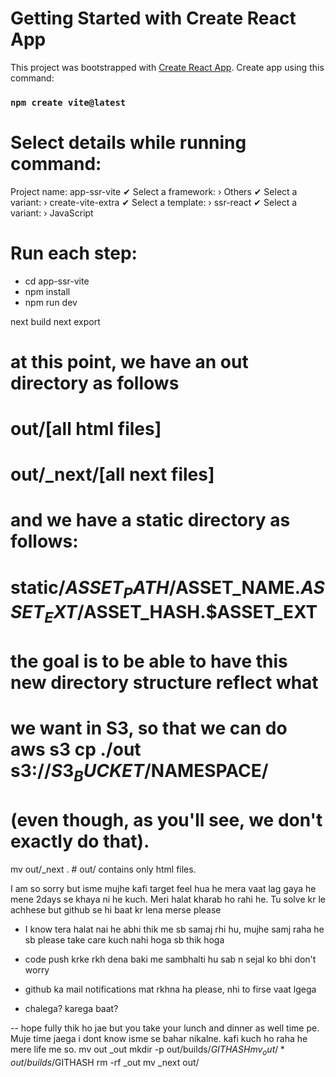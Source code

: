 # Getting Started with Create React App

This project was bootstrapped with [Create React App](https://github.com/facebook/create-react-app).
Create app using this command:

### `npm create vite@latest `

# Select details while running command:

Project name: app-ssr-vite
✔ Select a framework: › Others
✔ Select a variant: › create-vite-extra
✔ Select a template: › ssr-react
✔ Select a variant: › JavaScript

# Run each step:

- cd app-ssr-vite
- npm install
- npm run dev

next build
next export

# at this point, we have an out directory as follows

# out/[all html files]

# out/\_next/[all next files]

# and we have a static directory as follows:

# static/$ASSET_PATH/$ASSET_NAME.$ASSET_EXT/$ASSET_HASH.$ASSET_EXT

# the goal is to be able to have this new directory structure reflect what

# we want in S3, so that we can do aws s3 cp ./out s3://$S3_BUCKET/$NAMESPACE/

# (even though, as you'll see, we don't exactly do that).

mv out/\_next . # out/ contains only html files.

I am so sorry but isme mujhe kafi target feel hua he mera vaat lag gaya he mene 2days se khaya ni he kuch. Meri halat kharab ho rahi he. Tu solve kr le achhese but github se hi baat kr lena merse please

- I know tera halat nai he abhi thik me sb samaj rhi hu, mujhe samj raha he sb please take care kuch nahi hoga sb thik hoga

- code push krke rkh dena baki me sambhalti hu sab n sejal ko bhi don't worry
- github ka mail notifications mat rkhna ha please, nhi to firse vaat lgega
- chalega? karega baat?

-- hope fully thik ho jae but you take your lunch and dinner as well time pe. Muje time jaega i dont know isme se bahar nikalne. kafi kuch ho raha he mere life me so. 
  mv out \_out
  mkdir -p out/builds/$GITHASH
mv _out/* out/builds/$GITHASH
  rm -rf \_out
  mv \_next out/
